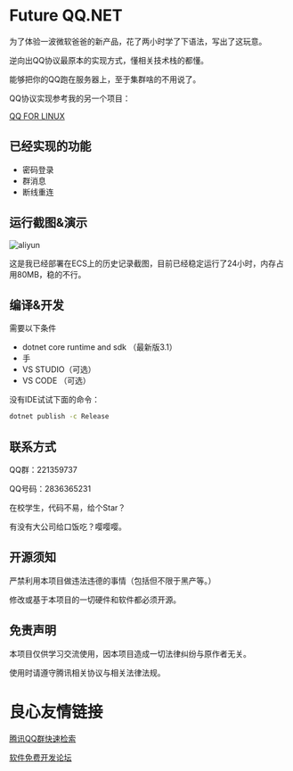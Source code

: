 # Future QQ.NET

为了体验一波微软爸爸的新产品，花了两小时学了下语法，写出了这玩意。

逆向出QQ协议最原本的实现方式，懂相关技术栈的都懂。

能够把你的QQ跑在服务器上，至于集群啥的不用说了。

QQ协议实现参考我的另一个项目：

[QQ FOR LINUX](https://gitee.com/Finch1/QQ)

## 已经实现的功能

- 密码登录
- 群消息
- 断线重连

## 运行截图&演示

![aliyun](doc/img/a.png)

这是我已经部署在ECS上的历史记录截图，目前已经稳定运行了24小时，内存占用80MB，稳的不行。

## 编译&开发

需要以下条件

- dotnet core runtime and sdk  （最新版3.1）
- 手
- VS STUDIO（可选）
- VS CODE （可选）

没有IDE试试下面的命令：

```bash
dotnet publish -c Release
```

## 联系方式

QQ群：221359737

QQ号码：2836365231

在校学生，代码不易，给个Star？

有没有大公司给口饭吃？嘤嘤嘤。

## 开源须知

严禁利用本项目做违法违德的事情（包括但不限于黑产等。）

修改或基于本项目的一切硬件和软件都必须开源。

## 免责声明

本项目仅供学习交流使用，因本项目造成一切法律纠纷与原作者无关。

使用时请遵守腾讯相关协议与相关法律法规。



 # 良心友情链接

[腾讯QQ群快速检索](http://u.720life.cn/s/8cf73f7c)

[软件免费开发论坛](http://u.720life.cn/s/bbb01dc0)
